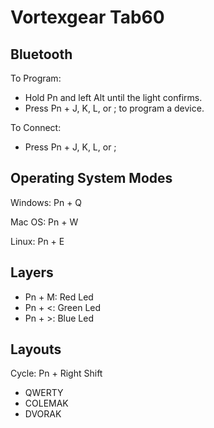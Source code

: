 # Vortexgear Tab60

## Bluetooth

To Program:
- Hold Pn and left Alt until the light confirms.
- Press Pn + J, K, L, or ; to program a device.

To Connect:
- Press Pn + J, K, L, or ;

## Operating System Modes

Windows: Pn + Q

Mac OS: Pn + W

Linux: Pn + E

## Layers

- Pn + M: Red Led
- Pn + &lt;: Green Led
- Pn + &gt;: Blue Led

## Layouts

Cycle: Pn + Right Shift
- QWERTY
- COLEMAK
- DVORAK